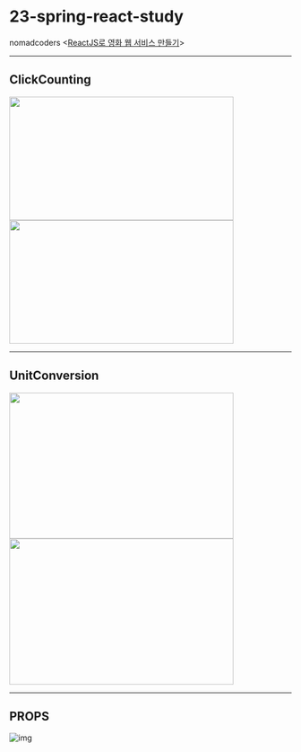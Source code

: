 # 23-spring-react-study
nomadcoders <[ReactJS로 영화 웹 서비스 만들기](https://nomadcoders.co/react-for-beginners/lobby)>   

---

## ClickCounting  
<img src=https://user-images.githubusercontent.com/97823296/230534354-4a2d4072-ce24-4d46-8bc4-f6446a858843.png width="400" height="220">  <img src=https://user-images.githubusercontent.com/97823296/230534360-ca8c83cb-ca5c-47b3-b465-4abc70eb8d6d.png width="400" height="220">  

---

## UnitConversion  
<img src=https://user-images.githubusercontent.com/97823296/230533428-cd898937-d5a4-4de4-aa8c-9d16fef41aae.png width="400" height="260">  <img src=https://user-images.githubusercontent.com/97823296/230533430-26f600d6-e31c-439c-a35c-ef6baead2a15.png width="400" height="260">  

---

## PROPS
![img](https://user-images.githubusercontent.com/97823296/230533421-fbfc292a-aac2-4f0a-ad28-971f9c3619c0.png)  
